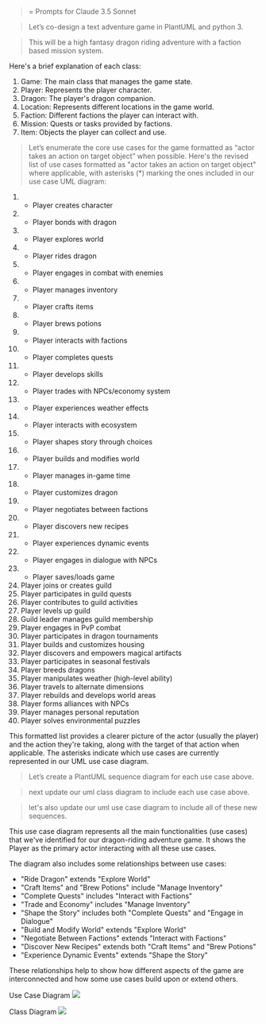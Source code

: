 > = Prompts for Claude 3.5 Sonnet

>Let’s co-design a text adventure game in PlantUML and python 3.​​​​​​​​​​​​​​​​

>This will be a high fantasy dragon riding adventure with a faction based mission system​​​​​​​​​​​​​​​​.


Here's a brief explanation of each class:

1. Game: The main class that manages the game state.
2. Player: Represents the player character.
3. Dragon: The player's dragon companion.
4. Location: Represents different locations in the game world.
5. Faction: Different factions the player can interact with.
6. Mission: Quests or tasks provided by factions.
7. Item: Objects the player can collect and use.

> Let’s enumerate the core use cases for the game​​​​​​​​​​​​​​​​ formatted as “actor takes an action on target object” when possible​​​​​​​​​​​​​​​​.
 Here's the revised list of use cases formatted as "actor takes an action on target object" where applicable, with asterisks (*) marking the ones included in our use case UML diagram:

1. * Player creates character
2. * Player bonds with dragon
3. * Player explores world
4. * Player rides dragon
5. * Player engages in combat with enemies
6. * Player manages inventory
7. * Player crafts items
8. * Player brews potions
9. * Player interacts with factions
10. * Player completes quests
11. * Player develops skills
12. * Player trades with NPCs/economy system
13. * Player experiences weather effects
14. * Player interacts with ecosystem
15. * Player shapes story through choices
16. * Player builds and modifies world
17. * Player manages in-game time
18. * Player customizes dragon
19. * Player negotiates between factions
20. * Player discovers new recipes
21. * Player experiences dynamic events
22. * Player engages in dialogue with NPCs
23. * Player saves/loads game
24. Player joins or creates guild
25. Player participates in guild quests
26. Player contributes to guild activities
27. Player levels up guild
28. Guild leader manages guild membership
29. Player engages in PvP combat
30. Player participates in dragon tournaments
31. Player builds and customizes housing
32. Player discovers and empowers magical artifacts
33. Player participates in seasonal festivals
34. Player breeds dragons
35. Player manipulates weather (high-level ability)
36. Player travels to alternate dimensions
37. Player rebuilds and develops world areas
38. Player forms alliances with NPCs
39. Player manages personal reputation
40. Player solves environmental puzzles

This formatted list provides a clearer picture of the actor (usually the player) and the action they're taking, along with the target of that action when applicable. The asterisks indicate which use cases are currently represented in our UML use case diagram.​​​​​​​​​​​​​​​​

> Let’s create a PlantUML sequence diagram for each use case above.

> next update our uml class diagram to include each use case above.

> let's also update our uml use case diagram to include all of these new sequences.

This use case diagram represents all the main functionalities (use cases) that we've identified for our dragon-riding adventure game. It shows the Player as the primary actor interacting with all these use cases.

The diagram also includes some relationships between use cases:

- "Ride Dragon" extends "Explore World"
- "Craft Items" and "Brew Potions" include "Manage Inventory"
- "Complete Quests" includes "Interact with Factions"
- "Trade and Economy" includes "Manage Inventory"
- "Shape the Story" includes both "Complete Quests" and "Engage in Dialogue"
- "Build and Modify World" extends "Explore World"
- "Negotiate Between Factions" extends "Interact with Factions"
- "Discover New Recipes" extends both "Craft Items" and "Brew Potions"
- "Experience Dynamic Events" extends "Shape the Story"

These relationships help to show how different aspects of the game are interconnected and how some use cases build upon or extend others.​​​​​​​​​​​​​​​​

Use Case Diagram
<img src="https://www.plantuml.com/plantuml/svg/VPFHRfim58RlUOgZthV3K22PggXhaasHrgfhEktw34w9DMD7nYHbqzvz9e4AUqcleY__P-lujxcj3MhJL28Gz6B0AD2yt1WekARSS2K3p8tIy2Ym9Hq4tRyeIq5miT1OAWbFlE2oX4_5ZgHfDC4NhEW2_WG0JKqvrbQTQq93CD-WnjoGlW2iuVkSZPqx9GlOSxE1uyQz4usTvUjMA4tmGsbHz48y5kmmvAw_TjRB4ai2Bc6kgfzeUYSPE_SeEsSbk_CetVPEwfu7RLahGrNTnvbp54rxU5HTVKC-6UShQQWhudZSpvYFpUdOj6Dk1Hc2RmtLPb1OE7OMj2EXjh3-nOLuKvnkdpKM16WBNkPAggeTBBzTqfnaRWicD1lIWnQVdzvkMBUrRM9mdSBN6zmIsArWFUgI9KvR3HV5ORXxLV2NrhbTbfwucsTUqP1dJbrDRLJ5VtjlW3djFr2f34T3S4TcJoJz6s1JfrvUvsf76Xve3q-KyoqDOXIUgM_HIgnu3ilk3RtPxFHJN70Kgcneq2AdGDpHXwyAYyDdDIXny3S8ZfyaN5xEkfbTZ5oCNRnsCN4nTJ5pSUBYr1iZz9Xv77aSUtpjSU9nwd7cySHZRxuezDZlBV8u3WBR5rnTTHJ3HxYveLT3igXdCvjaVP8U4YvpqHHqZ2Rd8nRssVH45hspBkap5huJHj69C3rx13PrXXb7qJ1dTZwQ_1-nOSh4osxjRrE9Vm00">

Class Diagram
<img src="https://www.plantuml.com/plantuml/svg/bLLDJzmm4Btlhx0uXLAazfeJ2AeAYLOK3ZqWPCqwizbH7Jkr9mlRgl-zoNZNcn2Gu89tvit7c-TnE8iCWRl6Bk8lSYq4Q9In4ECvSw1bntXblBkZFwW-BHQ2gA_GeFgxKEgqjR35KAeREGVFem-sAjNFuHZiFdb5TQakoN1ldsXDZbZhudYmh8TAfv3a43RQuQEkeS4YrTUk_rsgoE6ZCci8OBXt2XVnvb8fAHM23OxCDdY3CUe-bRmhqf6I3zngP4dHaO6ns2F_zdEdAMNoaqnfC5uY9PnmWxPKvAGyFhKO29t1x5eZM5vdim47sUXheAj7Q8LFZ85ucptzWTPIFQb9ReEEVUZ3hYdo_HLZyp2H_YroijSL6Iv6ygo2RvAp0eRaFyvtdrMIgq_hORs1GUYOWk-bvVNE-I3hqOM0ZlK-KWXCoBwJZNJFP7Ap5owjmcW2jPEknZk7Xh7IcRgeADHV5V5vfUD3_q7yD_RUWEtIBRwfZtWEEI9J5x6OFiaHbSi0jNUtL96hlu63Uh_AZUySwqhWQVhGKzpbBbkwL1JVcPAVtyfIlMPDhksuaByoo9xyhgA69LdYhNvSayK-QTjJBdREKfsd7wFHBdop19uCDQX7mAYDO3EIwB3fQtqPZWd55Az3Fs5L218mUhl9bSPz0wpukPm13RMutvjRiMHrp12jYR6PiKavfKhHMMLmRF7bZC5PodgD-FpeC4vbW0sGXQL5_Nl0zgmaK4Y1OTgyYjReC03lyC9un_Z4uzTyxhOFwVhQAWVgNimwO8mpsWANYUXuDmcihpkysqR6vjaDLZjmLiorfbJVRox6zvUZjLbxCbYau_0kvP_NqUSZTNegHoesSyjtPEQTlw5vvdWPv-XqPUQuAFCQE9Lf8Hmp_k4eV-qMQQWnT3KaBCxGLLrZ_mC0">
